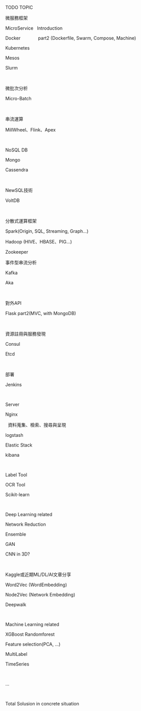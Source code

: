 TODO TOPIC



微服務框架

MicroService   Introduction

Docker              part2 (Dockerfile, Swarm,
Compose, Machine)

Kubernetes      

Mesos              

Slurm

 

微批次分析

Micro-Batch

 

串流運算

MillWheel、Flink、Apex

 

NoSQL DB

Mongo

Cassendra

 

NewSQL技術

VoltDB

 

分散式運算框架

Spark(Origin,
SQL, Streaming, Graph…)

Hadoop (HIVE、HBASE、PIG...)

Zookeeper
 
 

事件型串流分析

Kafka

Aka

 

對外API

Flask part2(MVC, with MongoDB)

 

資源註冊與服務發現



Consul

Etcd

 

部署

Jenkins

 

Server

Nginx

 
資料蒐集、檢索、搜尋與呈現

logstash

Elastic Stack

kibana
 

 

Label
Tool

OCR Tool





Scikit-learn 

 

Deep
Learning related

Network
Reduction

Ensemble

GAN

CNN in
3D?

 


Kaggle或近期ML/DL/AI文章分享



Word2Vec (WordEmbedding)


Node2Vec (Network Embedding)

Deepwalk


 



Machine
Learning related

XGBoost
Randomforest

Feature
selection(PCA, …)

MultiLabel

TimeSeries

 

…

 

Total
Solusion in concrete situation


